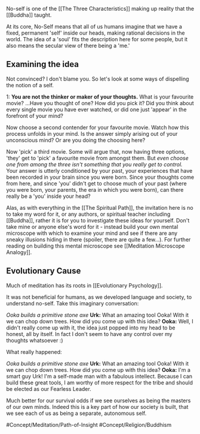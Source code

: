 
No-self is one of the [[The Three Characteristics]] making up reality that the [[Buddha]] taught.

At its core, No-Self means that all of us humans imagine that we have a fixed, permanent 'self' inside our heads, making rational decisions in the world. The idea of a 'soul' fits the description here for some people, but it also means the secular view of there being a 'me.'

## Examining the idea
Not convinced? I don't blame you. So let's look at some ways of dispelling the notion of a self.

1: **You are not the thinker or maker of your thoughts.**
What is your favourite movie? ...Have you thought of one? 
How did you pick it? Did you think about every single movie you have ever watched, or did one just 'appear' in the forefront of your mind? 

Now choose a second contender for your favourite movie. Watch how this process unfolds in your mind. Is the answer simply arising out of your unconscious mind? Or are you doing the choosing here?

Now 'pick' a third movie. Some will argue that, now having three options, 'they' get to 'pick' a favourite movie from amongst them. But *even choose one from among the three isn't something that you really get to control.* Your answer is utterly conditioned by your past, your experiences that have been recorded in your brain since you were born. Since your thoughts come from here, and since 'you' didn't get to choose much of your past (where you were born, your parents, the era in which you were born), can there really be a 'you' inside your head?

Alas, as with everything in the [[The Spiritual Path]], the invitation here is no to take my word for it, or any authors, or spiritual teacher including [[Buddha]], rather it is for you to investigate these ideas for yourself. Don't take mine or anyone else's word for it - instead build your own mental microscope with which to examine your mind and see if there are any sneaky illusions hiding in there (spoiler, there are quite a few...). For further reading on building this mental microscope see [[Meditation Microscope Analogy]].



## Evolutionary Cause
Much of meditation has its roots in [[Evolutionary Psychology]].

It was not beneficial for humans, as we developed language and society, to understand no-self. 
Take this imaginary conversation:

*Ooka builds a primitive stone axe*
**Urk:** What an amazing tool Ooka! With it we can chop down trees. How did you come up with this idea?
**Ooka:** Well, I didn't really come up with it, the idea just popped into my head to be honest, all by itself. In fact I don't seem to have any control over my thoughts whatsoever  :) 


What really happened:

*Ooka builds a primitive stone axe*
**Urk:** What an amazing tool Ooka! With it we can chop down trees. How did you come up with this idea?
**Ooka:** I'm a smart guy Urk! I'm a self-made man with a fabulous intellect. Because I can build these great tools, I am worthy of more respect for the tribe and should be elected as our Fearless Leader.

Much better for our survival odds if we see ourselves as being the masters of our own minds. Indeed this is a key part of how our society is built, that we see each of us as being a separate, autonomous self. 


#Concept/Meditation/Path-of-Insight #Concept/Religion/Buddhism 